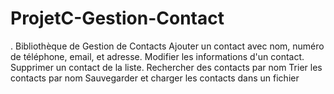 # ProjetC-Gestion-Contact
. Bibliothèque de Gestion de Contacts Ajouter un contact avec nom, numéro de téléphone, email, et adresse. Modifier les informations d'un contact. Supprimer un contact de la liste. Rechercher des contacts par nom Trier les contacts par nom Sauvegarder et charger les contacts dans un fichier
